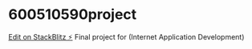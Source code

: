 # 600510590project

[Edit on StackBlitz ⚡️](https://stackblitz.com/edit/600510590project)
Final project for (Internet Application Development)
